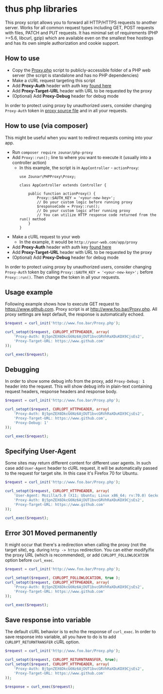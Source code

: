 # thus php libraries
This proxy script allows you to forward all HTTP/HTTPS requests to another server. Works for all common request types 
including GET, POST requests with files, PATCH and PUT requests. It has minimal set of requirements 
(PHP >=5.6, libcurl, gzip) which are available even on the smallest free hostings and has its own simple authorization 
and cookie support.

## How to use
* Copy the [Proxy.php](Proxy.php) script to publicly-accessible folder of a PHP web server (the script is standalone and has no PHP dependencies)
* Make a cURL request targeting this script
* Add **Proxy-Auth** header with auth key [found here](https://github.com/zounar/php-proxy/blob/master/Proxy.php#L40)
* Add **Proxy-Target-URL** header with URL to be requested by the proxy
* (Optional) Add **Proxy-Debug** header for debug mode

In order to protect using proxy by unauthorized users, consider changing `Proxy-Auth` token in [proxy source file](https://github.com/zounar/php-proxy/blob/master/Proxy.php#L40) and in all your requests.

## How to use (via composer)
This might be useful when you want to redirect requests coming into your app. 

* Run `composer require zounar/php-proxy`
* Add `Proxy::run();` line to where you want to execute it (usually into a controller action)
  * In this example, the script is in `AppController` - `actionProxy`:
    ```
    use Zounar\PHPProxy\Proxy;
    
    class AppController extends Controller {

        public function actionProxy() {
            Proxy::$AUTH_KEY = '<your-new-key>';
            // Do your custom logic before running proxy
            $responseCode = Proxy::run();
            // Do your custom logic after running proxy
            // You can utilize HTTP response code returned from the run() method
        }
    }
    ```
* Make a cURL request to your web
  * In the example, it would be `http://your-web.com/app/proxy`
* Add **Proxy-Auth** header with auth key [found here](https://github.com/zounar/php-proxy/blob/master/Proxy.php#L40)
* Add **Proxy-Target-URL** header with URL to be requested by the proxy
* (Optional) Add **Proxy-Debug** header for debug mode

In order to protect using proxy by unauthorized users, consider changing `Proxy-Auth` token by calling
`Proxy::$AUTH_KEY = '<your-new-key>';` before `Proxy::run()`. Then change the token in all your requests.

## Usage example
Following example shows how to execute GET request to https://www.github.com. Proxy script is at http://www.foo.bar/Proxy.php. All proxy settings are kept default, the response is automatically echoed.

```php
$request = curl_init('http://www.foo.bar/Proxy.php');

curl_setopt($request, CURLOPT_HTTPHEADER, array(
    'Proxy-Auth: Bj5pnZEX6DkcG6Nz6AjDUT1bvcGRVhRaXDuKDX9CjsEs2',
    'Proxy-Target-URL: https://www.github.com'
));

curl_exec($request);
```

## Debugging
In order to show some debug info from the proxy, add `Proxy-Debug: 1` header into the request. This will show debug info in plain-text containing request headers, response headers and response body.

```php
$request = curl_init('http://www.foo.bar/Proxy.php');

curl_setopt($request, CURLOPT_HTTPHEADER, array(
    'Proxy-Auth: Bj5pnZEX6DkcG6Nz6AjDUT1bvcGRVhRaXDuKDX9CjsEs2',
    'Proxy-Target-URL: https://www.github.com',
    'Proxy-Debug: 1'
));

curl_exec($request);
```

## Specifying User-Agent
Some sites may return different content for different user agents. In such case add `User-Agent` header to cURL request, it will be automatically passed to the request for target site. In this case it's Firefox 70 for Ubuntu.

```php
$request = curl_init('http://www.foo.bar/Proxy.php');

curl_setopt($request, CURLOPT_HTTPHEADER, array(
    'User-Agent: Mozilla/5.0 (X11; Ubuntu; Linux x86_64; rv:70.0) Gecko/20100101 Firefox/70.0',
    'Proxy-Auth: Bj5pnZEX6DkcG6Nz6AjDUT1bvcGRVhRaXDuKDX9CjsEs2',
    'Proxy-Target-URL: https://www.github.com'
));

curl_exec($request);
```

## Error 301 Moved permanently
It might occur that there's a redirection when calling the proxy (not the target site), eg. during `http -> https` redirection. You can either modify/fix the proxy URL (which is recommended), or add `CURLOPT_FOLLOWLOCATION` option before `curl_exec`.

```php
$request = curl_init('http://www.foo.bar/Proxy.php');

curl_setopt($request, CURLOPT_FOLLOWLOCATION, true );
curl_setopt($request, CURLOPT_HTTPHEADER, array(
    'Proxy-Auth: Bj5pnZEX6DkcG6Nz6AjDUT1bvcGRVhRaXDuKDX9CjsEs2',
    'Proxy-Target-URL: https://www.github.com'
));

curl_exec($request);
```

## Save response into variable
The default cURL behavior is to echo the response of `curl_exec`. In order to save response into variable, all you have to do is to add `CURLOPT_RETURNTRANSFER` cURL option.

```php
$request = curl_init('http://www.foo.bar/Proxy.php');

curl_setopt($request, CURLOPT_RETURNTRANSFER, true);
curl_setopt($request, CURLOPT_HTTPHEADER, array(
    'Proxy-Auth: Bj5pnZEX6DkcG6Nz6AjDUT1bvcGRVhRaXDuKDX9CjsEs2',
    'Proxy-Target-URL: https://www.github.com'
));

$response = curl_exec($request);
```
